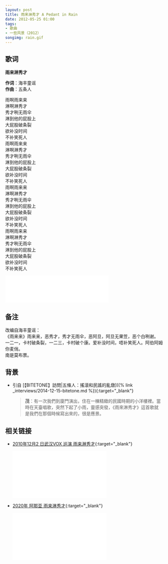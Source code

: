 ```yaml
---
layout: post
title: 雨来淋秀才 A Pedant in Rain
date: 2012-05-25 01:00
tags:
- 歌曲
- 一些风景（2012）
songimg: rain.gif
---
```


## 歌词

**雨来淋秀才**

**作词**：海丰童谣  
**作曲**：五条人

雨啊雨来来  
淋啊淋秀才  
秀才咧无雨伞  
淋到他的屁股上  
大屁股破条裂  
欲补没时间  
不补笑死人  
雨啊雨来来  
淋啊淋秀才  
秀才咧无雨伞  
淋到他的屁股上  
大屁股破条裂  
欲补没时间  
不补笑死人  
雨啊雨来来  
淋啊淋秀才  
秀才咧无雨伞  
淋到他的屁股上  
大屁股破条裂  
欲补没时间  
不补笑死人  
雨啊雨来来  
淋啊淋秀才  
秀才咧无雨伞  
淋到他的屁股上  
大屁股破条裂  
欲补没时间  
不补笑死人

<iframe frameborder="no" border="0" marginwidth="0" marginheight="0" width=330 height=86 src="//music.163.com/outchain/player?type=2&id=28587871&auto=1&height=66"></iframe>

## 备注

改编自海丰童谣：  
《雨来来》雨来来，恶秀才，秀才无雨伞，恶阿旦，阿旦无果笠，恶个白咧谢。  
一二一，卡村破条裂，一二三，卡村破个康。爱补没时间，唔补笑死人。阿伯阿姆你麦俏。  
南是莫布票。

## 背景
* 引自 [【BITETONE】訪問|五條人：搖滾和民謠的亂燉]({% link _interviews/2014-12-15-bitetone.md %}){:target="_blank"}
  > **茂**：有一次我們到廈門演出，住在一棟精緻的民國時期的小洋樓裡。當時在天臺唱歌，突然下起了小雨，靈感突發，《雨來淋秀才》這首歌就是我們在那個時候寫出來的，很是應景。

## 相关链接

* [2010年12月2 日武汉VOX 巡演 雨来淋秀才](https://www.bilibili.com/video/BV1BK411P7KT/){:target="_blank"}

  <div class="iframe-container"><iframe class="responsive-iframe" src="//player.bilibili.com/player.html?aid=499694412&bvid=BV1BK411P7KT&cid=239120660&page=1" frameborder="no" allowfullscreen="true"></iframe></div>

* [2020年 阿那亚 雨来淋秀才](https://www.bilibili.com/video/BV1XK411K7Hw/){:target="_blank"}
  
  <div class="iframe-container"><iframe class="responsive-iframe" src="//player.bilibili.com/player.html?aid=499641243&bvid=BV1XK411K7Hw&cid=238977535&page=1" frameborder="no" allowfullscreen="true"></iframe></div>
